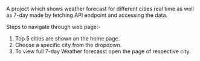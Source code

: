 A project which shows weather forecast for different cities real time as well as 7-day made by fetching API endpoint and accessing the data.

Steps to navigate through web page:-

1. Top 5 cities are shown on the home page.
2. Choose a specific city from the dropdown.
3. To view full 7-day Weather forecasst open the page of respective city.

